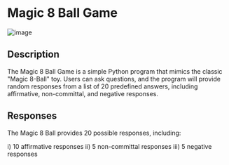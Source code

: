 # Magic 8 Ball Game

![image](https://github.com/Maria-mbugua/Magic-8-ball/assets/98423599/a1be86c0-b139-403b-9991-218609875fae)

## Description

The Magic 8 Ball Game is a simple Python program that mimics the classic "Magic 8-Ball" toy. Users can ask questions, and the program will provide random responses from a list of 20 predefined answers, including affirmative, non-committal, and negative responses.

## Responses
The Magic 8 Ball provides 20 possible responses, including:

i) 10 affirmative responses
ii) 5 non-committal responses
iii) 5 negative responses
